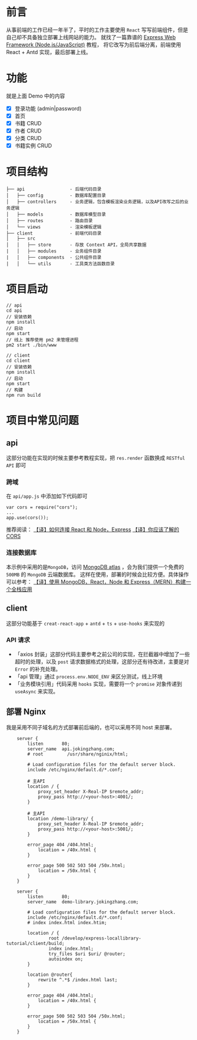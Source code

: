 # 前言

从事前端的工作已经一年半了，平时的工作主要使用 `React` 写写前端组件，但是自己却不具备独立部署上线网站的能力。
就找了一篇靠谱的 [Express Web Framework (Node.js/JavaScript)](https://developer.mozilla.org/zh-CN/docs/Learn/Server-side/Express_Nodejs) 教程，
将它改写为前后端分离，前端使用 React + Antd 实现，最后部署上线。

# 功能

就是上面 Demo 中的内容

- [x] 登录功能 (admin|password)
- [x] 首页
- [x] 书籍 CRUD
- [x] 作者 CRUD
- [x] 分类 CRUD
- [x] 书籍实例 CRUD

# 项目结构

```
├── api                 - 后端代码目录
│   ├── config          - 数据库配置目录
│   ├── controllers     - 业务逻辑，包含模板渲染业务逻辑，以及API改写之后的业务逻辑
│   ├── models          - 数据库模型目录
│   ├── routes          - 路由目录
│   └── views           - 渲染模板逻辑
├── client              - 前端代码目录
│   ├── src
│   │   ├── store       - 存放 Context API，全局共享数据
|   │   ├── modules     - 业务组件目录
|   │   ├── components  - 公共组件目录
|   │   └── utils       - 工具类方法函数目录
```

# 项目启动

```
// api
cd api
// 安装依赖
npm install
// 启动
npm start
// 线上 推荐使用 pm2 来管理进程
pm2 start ./bin/www

// client
cd client
// 安装依赖
npm install
// 启动
npm start
// 构建
npm run build
```

# 项目中常见问题

## api

这部分功能在实现的时候主要参考教程实现，把 `res.render` 函数换成 `RESTful API` 即可

### 跨域

在 `api/app.js` 中添加如下代码即可

```
var cors = require("cors");
...
app.use(cors());
```

推荐阅读：
[【译】如何连接 React 和 Node，Express](https://segmentfault.com/a/1190000019759418#articleHeader5)
[【译】你应该了解的 CORS](https://segmentfault.com/a/1190000019824580)

### 连接数据库

本示例中采用的是`MongoDB`，访问 [MongoDB atlas](https://www.mongodb.com/cloud/atlas) ，会为我们提供一个免费的 `500MB` 的 `MongoDB` 云端数据库。
这样在使用，部署的时候会比较方便。具体操作可以参考：
[【译】使用 MongoDB，React，Node 和 Express（MERN）构建一个全栈应用](https://segmentfault.com/a/1190000020086440#articleHeader1)

## client

这部分功能基于 `creat-react-app` + `antd` + `ts` + `use-hooks` 来实现的

### API 请求

- 「axios 封装」这部分代码主要参考之前公司的实现，在拦截器中增加了一些超时的处理，以及 `post` 请求数据格式的处理，这部分还有待改进，主要是对 `Error` 的补充处理。
- 「api 管理」通过 `process.env.NODE_ENV` 来区分测试，线上环境
- 「业务模块引用」代码采用 `hooks` 实现，需要将一个 `promise` 对象传递到 `useAsync` 来实现。

## 部署 Nginx

我是采用不同子域名的方式部署前后端的，也可以采用不同 host 来部署。

```
    server {
        listen       80;
        server_name  api.jokingzhang.com;
        # root         /usr/share/nginix/html;

        # Load configuration files for the default server block.
        include /etc/nginx/default.d/*.conf;

        # 主API
        location / {
            proxy_set_header X-Real-IP $remote_addr;
            proxy_pass http://<your-host>:4001/;
        }

        # 主API
        location /demo-library/ {
            proxy_set_header X-Real-IP $remote_addr;
            proxy_pass http://<your-host>:5001/;
        }

        error_page 404 /404.html;
            location = /40x.html {
        }

        error_page 500 502 503 504 /50x.html;
            location = /50x.html {
        }
    }

    server {
        listen       80;
        server_name  demo-library.jokingzhang.com;

        # Load configuration files for the default server block.
        include /etc/nginx/default.d/*.conf;
        # index index.html index.htim;

        location / {
                root /develop/express-locallibrary-tutorial/client/build;
                index index.html;
                try_files $uri $uri/ @router;
                autoindex on;
        }

        location @router{
            rewrite ^.*$ /index.html last;
        }

        error_page 404 /404.html;
            location = /40x.html {
        }

        error_page 500 502 503 504 /50x.html;
            location = /50x.html {
        }
    }
```
